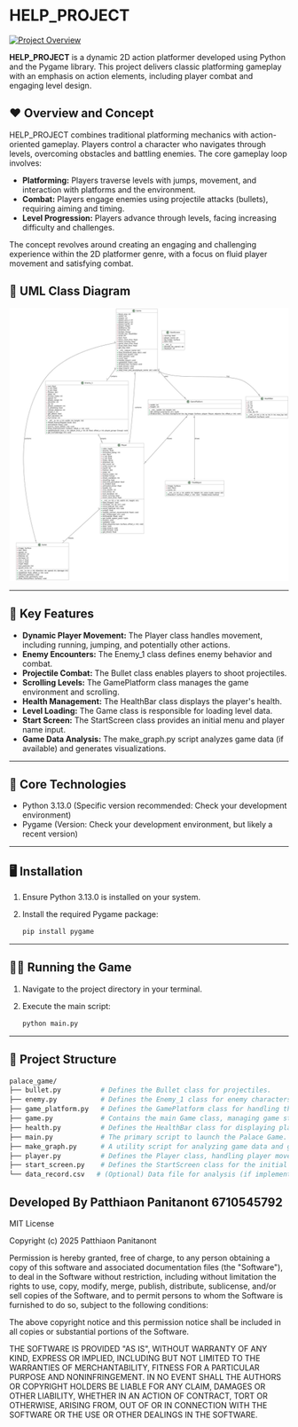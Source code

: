 # HELP_PROJECT

[![Project Overview](placeholder_screenshot.png)](placeholder_demo_video.mp4)

**HELP_PROJECT** is a dynamic 2D action platformer developed using Python and the Pygame library. This project delivers
classic platforming gameplay with an emphasis on action elements, including player combat and engaging level design.

## ♥︎ Overview and Concept

HELP_PROJECT combines traditional platforming mechanics with action-oriented gameplay. Players control a character who navigates through levels, overcoming obstacles and battling enemies. The core gameplay loop involves:

* **Platforming:** Players traverse levels with jumps, movement, and interaction with platforms and the environment.
* **Combat:** Players engage enemies using projectile attacks (bullets), requiring aiming and timing.
* **Level Progression:** Players advance through levels, facing increasing difficulty and challenges.

The concept revolves around creating an engaging and challenging experience within the 2D platformer genre, with a focus on fluid player movement and satisfying combat.

## 📜 UML Class Diagram

![UML.jpeg](UML.jpeg)

---

## 🔑 Key Features

* **Dynamic Player Movement:** The Player class handles movement, including running, jumping, and potentially other actions.
* **Enemy Encounters:** The Enemy_1 class defines enemy behavior and combat.
* **Projectile Combat:** The Bullet class enables players to shoot projectiles.
* **Scrolling Levels:** The GamePlatform class manages the game environment and scrolling.
* **Health Management:** The HealthBar class displays the player's health.
* **Level Loading:** The Game class is responsible for loading level data.
* **Start Screen:** The StartScreen class provides an initial menu and player name input.
* **Game Data Analysis:** The make_graph.py script analyzes game data (if available) and generates visualizations.

---

## 📡 Core Technologies

* Python 3.13.0 (Specific version recommended: Check your development environment)
* Pygame (Version: Check your development environment, but likely a recent version)

---

## 🖥️ Installation

1.  Ensure Python 3.13.0 is installed on your system.
2.  Install the required Pygame package:

    ```bash
    pip install pygame
    ```

---

## 🧑‍💻 Running the Game

1.  Navigate to the project directory in your terminal.
2.  Execute the main script:

    ```bash
    python main.py
    ```

---

## 📂 Project Structure

```bash
palace_game/
├── bullet.py          # Defines the Bullet class for projectiles.
├── enemy.py           # Defines the Enemy_1 class for enemy characters.
├── game_platform.py   # Defines the GamePlatform class for handling the game environment.
├── game.py            # Contains the main Game class, managing game state and logic.
├── health.py          # Defines the HealthBar class for displaying player health.
├── main.py            # The primary script to launch the Palace Game.
├── make_graph.py      # A utility script for analyzing game data and generating visualizations.
├── player.py          # Defines the Player class, handling player movement and actions.
├── start_screen.py    # Defines the StartScreen class for the initial game menu.
└── data_record.csv   # (Optional) Data file for analysis (if implemented)
```
Developed By
Patthiaon Panitanont 6710545792
---
MIT License

Copyright (c) 2025 Patthiaon Panitanont

Permission is hereby granted, free of charge, to any person obtaining a copy
of this software and associated documentation files (the "Software"), to deal
in the Software without restriction, including without limitation the rights
to use, copy, modify, merge, publish, distribute, sublicense, and/or sell
copies of the Software, and to permit persons to whom the Software is
furnished to do so, subject to the following conditions:

The above copyright notice and this permission notice shall be included in all
copies or substantial portions of the Software.

THE SOFTWARE IS PROVIDED "AS IS", WITHOUT WARRANTY OF ANY KIND, EXPRESS OR
IMPLIED, INCLUDING BUT NOT LIMITED TO THE WARRANTIES OF MERCHANTABILITY,
FITNESS FOR A PARTICULAR PURPOSE AND NONINFRINGEMENT. IN NO EVENT SHALL THE
AUTHORS OR COPYRIGHT HOLDERS BE LIABLE FOR ANY CLAIM, DAMAGES OR OTHER
LIABILITY, WHETHER IN AN ACTION OF CONTRACT, TORT OR OTHERWISE, ARISING FROM,
OUT OF OR IN CONNECTION WITH THE SOFTWARE OR THE USE OR OTHER DEALINGS IN THE
SOFTWARE.
